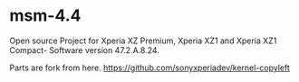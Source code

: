 # msm-4.4
Open source Project for Xperia XZ Premium, Xperia XZ1 and Xperia XZ1 Compact-  Software version 47.2.A.8.24.

Parts are fork from here. 
https://github.com/sonyxperiadev/kernel-copyleft
